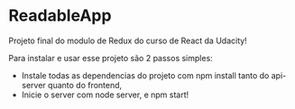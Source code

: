 # ReadableApp

Projeto final do modulo de Redux do curso de React da Udacity!

Para instalar e usar esse projeto são 2 passos simples:

- Instale todas as dependencias do projeto com npm install tanto do api-server quanto do frontend,
- Inicie o server com node server, e npm start!

